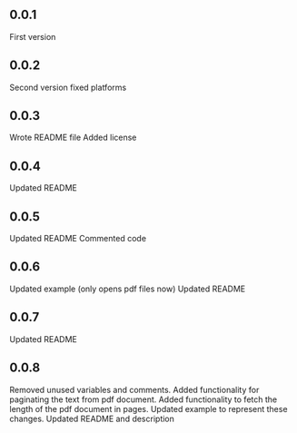 ## 0.0.1
First version
## 0.0.2
Second version fixed platforms
## 0.0.3
Wrote README file
Added license
## 0.0.4
Updated README
## 0.0.5
Updated README
Commented code
## 0.0.6
Updated example (only opens pdf files now)
Updated README
## 0.0.7
Updated README
## 0.0.8
Removed unused variables and comments.
Added functionality for paginating the text from pdf document.
Added functionality to fetch the length of the pdf document in pages.
Updated example to represent these changes.
Updated README and description